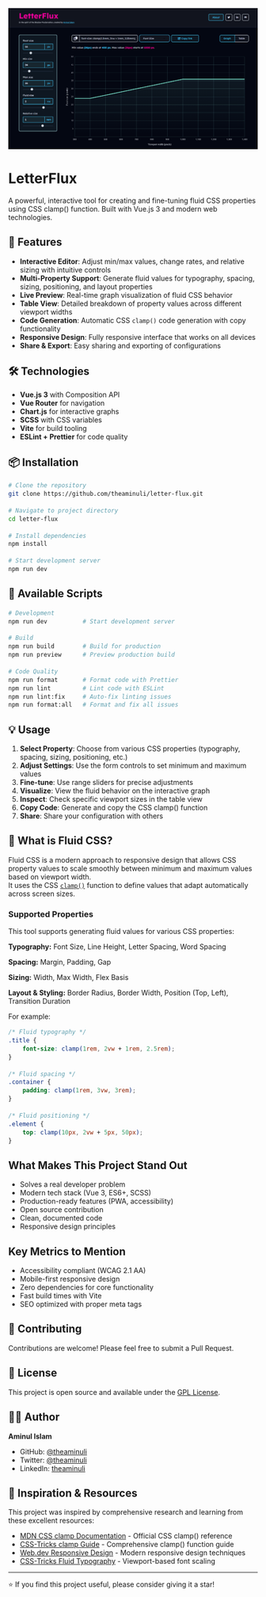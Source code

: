 <div align="center">
  <img src="https://raw.githubusercontent.com/theaminuli/letter-flux/refs/heads/main/screenshot.png" alt="letter-flux"/>
</div>

# LetterFlux

A powerful, interactive tool for creating and fine-tuning fluid CSS properties using CSS clamp() function. Built with Vue.js 3 and modern web technologies.

## 🚀 Features

- **Interactive Editor**: Adjust min/max values, change rates, and relative sizing with intuitive controls
- **Multi-Property Support**: Generate fluid values for typography, spacing, sizing, positioning, and layout properties
- **Live Preview**: Real-time graph visualization of fluid CSS behavior
- **Table View**: Detailed breakdown of property values across different viewport widths
- **Code Generation**: Automatic CSS `clamp()` code generation with copy functionality
- **Responsive Design**: Fully responsive interface that works on all devices
- **Share & Export**: Easy sharing and exporting of configurations

## 🛠️ Technologies

- **Vue.js 3** with Composition API
- **Vue Router** for navigation
- **Chart.js** for interactive graphs
- **SCSS** with CSS variables
- **Vite** for build tooling
- **ESLint + Prettier** for code quality

## 📦 Installation

```bash
# Clone the repository
git clone https://github.com/theaminuli/letter-flux.git

# Navigate to project directory
cd letter-flux

# Install dependencies
npm install

# Start development server
npm run dev
```

## 🎯 Available Scripts

```bash
# Development
npm run dev          # Start development server

# Build
npm run build        # Build for production
npm run preview      # Preview production build

# Code Quality
npm run format       # Format code with Prettier
npm run lint         # Lint code with ESLint
npm run lint:fix     # Auto-fix linting issues
npm run format:all   # Format and fix all issues
```

## 💡 Usage

1. **Select Property**: Choose from various CSS properties (typography, spacing, sizing, positioning, etc.)
2. **Adjust Settings**: Use the form controls to set minimum and maximum values
3. **Fine-tune**: Use range sliders for precise adjustments
4. **Visualize**: View the fluid behavior on the interactive graph
5. **Inspect**: Check specific viewport sizes in the table view
6. **Copy Code**: Generate and copy the CSS clamp() function
7. **Share**: Share your configuration with others

## 🎨 What is Fluid CSS?

Fluid CSS is a modern approach to responsive design that allows CSS property values to scale smoothly between minimum and maximum values based on viewport width.  
It uses the CSS [`clamp()`](https://developer.mozilla.org/en-US/docs/Web/CSS/clamp) function to define values that adapt automatically across screen sizes.

### Supported Properties

This tool supports generating fluid values for various CSS properties:

**Typography:** Font Size, Line Height, Letter Spacing, Word Spacing

**Spacing:** Margin, Padding, Gap

**Sizing:** Width, Max Width, Flex Basis

**Layout & Styling:** Border Radius, Border Width, Position (Top, Left), Transition Duration

For example:

```css
/* Fluid typography */
.title {
    font-size: clamp(1rem, 2vw + 1rem, 2.5rem);
}

/* Fluid spacing */
.container {
    padding: clamp(1rem, 3vw, 3rem);
}

/* Fluid positioning */
.element {
    top: clamp(10px, 2vw + 5px, 50px);
}
```
## What Makes This Project Stand Out
- Solves a real developer problem
- Modern tech stack (Vue 3, ES6+, SCSS)
- Production-ready features (PWA, accessibility)
- Open source contribution
- Clean, documented code
- Responsive design principles

## Key Metrics to Mention
- Accessibility compliant (WCAG 2.1 AA)
- Mobile-first responsive design
- Zero dependencies for core functionality
- Fast build times with Vite
- SEO optimized with proper meta tags

## 🤝 Contributing

Contributions are welcome! Please feel free to submit a Pull Request.

## 📄 License

This project is open source and available under the [GPL License](LICENSE).

## 👨‍💻 Author

**Aminul Islam**

- GitHub: [@theaminuli](https://github.com/theaminuli)
- Twitter: [@theaminuli](https://twitter.com/theaminuli)
- LinkedIn: [theaminuli](https://linkedin.com/in/theaminuli)

## 🙏 Inspiration & Resources

This project was inspired by comprehensive research and learning from these excellent resources:

- [MDN CSS clamp Documentation](https://developer.mozilla.org/en-US/docs/Web/CSS/clamp) - Official CSS clamp() reference
- [CSS-Tricks clamp Guide](https://css-tricks.com/almanac/functions/c/clamp/) - Comprehensive clamp() function guide
- [Web.dev Responsive Design](https://web.dev/articles/min-max-clamp) - Modern responsive design techniques
- [CSS-Tricks Fluid Typography](https://css-tricks.com/linearly-scale-font-size-with-css-clamp-based-on-the-viewport/) - Viewport-based font scaling

---

⭐ If you find this project useful, please consider giving it a star!
